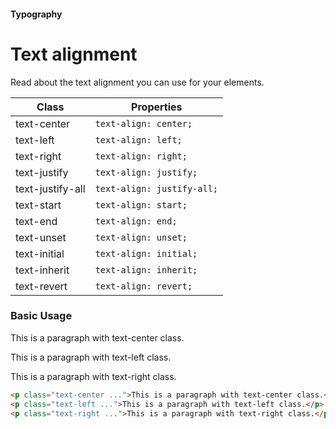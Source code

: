 #### Typography

# Text alignment

Read about the text alignment you can use for your elements.

| Class            | Properties                 |
| ---------------- | -------------------------- |
| text-center      | `text-align: center;`      |
| text-left        | `text-align: left;`        |
| text-right       | `text-align: right;`       |
| text-justify     | `text-align: justify;`     |
| text-justify-all | `text-align: justify-all;` |
| text-start       | `text-align: start;`       |
| text-end         | `text-align: end;`         |
| text-unset       | `text-align: unset;`       |
| text-initial     | `text-align: initial;`     |
| text-inherit     | `text-align: inherit;`     |
| text-revert      | `text-align: revert;`      |

### Basic Usage

<p class="text-center ts-lg">
        This is a paragraph with text-center class.
</p>
<p class="text-left ts-lg">
        This is a paragraph with text-left class.
</p>
<p class="text-right ts-lg">
        This is a paragraph with text-right class.
</p>

```html
<p class="text-center ...">This is a paragraph with text-center class.</p>
<p class="text-left ...">This is a paragraph with text-left class.</p>
<p class="text-right ...">This is a paragraph with text-right class.</p>
```
